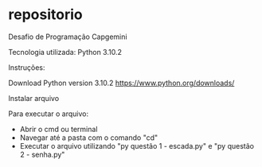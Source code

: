 # repositorio
Desafio de Programação Capgemini

Tecnologia utilizada: Python 3.10.2

Instruções:

Download Python version 3.10.2
https://www.python.org/downloads/

Instalar arquivo

Para executar o arquivo:

- Abrir o cmd ou terminal
- Navegar até a pasta com o comando "cd"
- Executar o arquivo utilizando "py questão 1 - escada.py" e "py questão 2 - senha.py"
